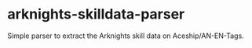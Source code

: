 # arknights-skilldata-parser
Simple parser to extract the Arknights skill data on Aceship/AN-EN-Tags.
